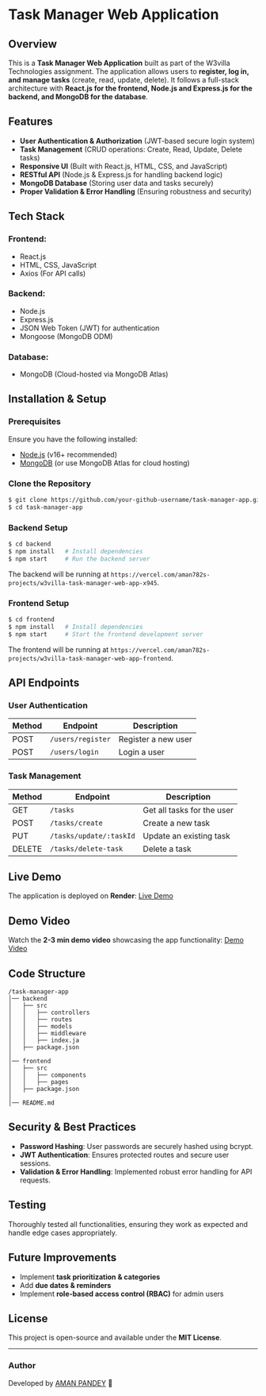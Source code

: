 # Task Manager Web Application

## Overview
This is a **Task Manager Web Application** built as part of the W3villa Technologies assignment. The application allows users to **register, log in, and manage tasks** (create, read, update, delete). It follows a full-stack architecture with **React.js for the frontend, Node.js and Express.js for the backend, and MongoDB for the database**.

## Features
- **User Authentication & Authorization** (JWT-based secure login system)
- **Task Management** (CRUD operations: Create, Read, Update, Delete tasks)
- **Responsive UI** (Built with React.js, HTML, CSS, and JavaScript)
- **RESTful API** (Node.js & Express.js for handling backend logic)
- **MongoDB Database** (Storing user data and tasks securely)
- **Proper Validation & Error Handling** (Ensuring robustness and security)

## Tech Stack
### **Frontend:**
- React.js
- HTML, CSS, JavaScript
- Axios (For API calls)

### **Backend:**
- Node.js
- Express.js
- JSON Web Token (JWT) for authentication
- Mongoose (MongoDB ODM)

### **Database:**
- MongoDB (Cloud-hosted via MongoDB Atlas)

## Installation & Setup
### **Prerequisites**
Ensure you have the following installed:
- [Node.js](https://nodejs.org/) (v16+ recommended)
- [MongoDB](https://www.mongodb.com/) (or use MongoDB Atlas for cloud hosting)

### **Clone the Repository**
```sh
$ git clone https://github.com/your-github-username/task-manager-app.git
$ cd task-manager-app
```

### **Backend Setup**
```sh
$ cd backend
$ npm install   # Install dependencies
$ npm start     # Run the backend server
```
The backend will be running at `https://vercel.com/aman782s-projects/w3villa-task-manager-web-app-x945`.

### **Frontend Setup**
```sh
$ cd frontend
$ npm install   # Install dependencies
$ npm start     # Start the frontend development server
```
The frontend will be running at `https://vercel.com/aman782s-projects/w3villa-task-manager-web-app-frontend`.

## API Endpoints
### **User Authentication**
| Method | Endpoint                | Description          |
|--------|-------------------------|----------------------|
| POST   | `/users/register`        | Register a new user |
| POST   | `/users/login`           | Login a user        |

### **Task Management**
| Method | Endpoint                | Description                   |
|--------|-------------------------|-------------------------------|
| GET    | `/tasks`                 | Get all tasks for the user   |
| POST   | `/tasks/create`          | Create a new task            |
| PUT    | `/tasks/update/:taskId`  | Update an existing task      |
| DELETE | `/tasks/delete-task`     | Delete a task                |

## Live Demo
The application is deployed on **Render**: [Live Demo](https://vercel.com/aman782s-projects/w3villa-task-manager-web-app-frontend)

## Demo Video
Watch the **2-3 min demo video** showcasing the app functionality: [Demo Video](https://your-demo-video-link.com)

## Code Structure
```
/task-manager-app
│── backend
│   ├── src
│   │   ├── controllers
│   │   ├── routes
│   │   ├── models
│   │   ├── middleware
│   │   ├── index.ja
│   ├── package.json
│
│── frontend
│   ├── src
│   │   ├── components
│   │   ├── pages
│   ├── package.json
│
│── README.md
```

## Security & Best Practices
- **Password Hashing**: User passwords are securely hashed using bcrypt.
- **JWT Authentication**: Ensures protected routes and secure user sessions.
- **Validation & Error Handling**: Implemented robust error handling for API requests.

## Testing
Thoroughly tested all functionalities, ensuring they work as expected and handle edge cases appropriately.

## Future Improvements
- Implement **task prioritization & categories**
- Add **due dates & reminders**
- Implement **role-based access control (RBAC)** for admin users

## License
This project is open-source and available under the **MIT License**.

---
### Author
Developed by [AMAN PANDEY]((https://github.com/Aman782/)) 🚀

